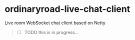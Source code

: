 # ordinaryroad-live-chat-client
Live room WebSocket chat client based on Netty

> - [ ] TODO this is in progress...
